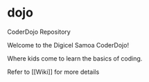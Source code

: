 # dojo
CoderDojo Repository

Welcome to the Digicel Samoa CoderDojo!

Where kids come to learn the basics of coding.

Refer to [[Wiki]] for more details
